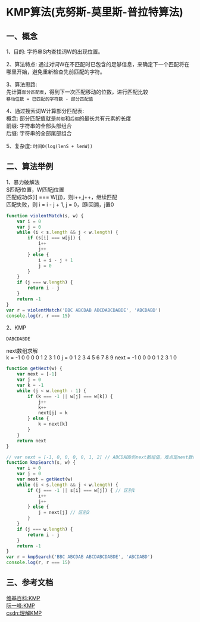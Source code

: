 <!-- 2019/03/02 -->

# KMP算法(克努斯-莫里斯-普拉特算法)

## 一、概念

1、目的: 字符串S内查找词W的出现位置。

2、算法特点: 通过对词W在不匹配时已包含的足够信息，来确定下一个匹配将在哪里开始，避免重新检查先前匹配的字符。

3、算法思路:  
先计算`部分匹配表`，得到下一次匹配移动的位数，进行匹配比较  
`移动位数 = 已匹配的字符数 - 部分匹配值`  

4、通过搜索词W计算部分匹配表:  
概念: 部分匹配值就是`前缀`和`后缀`的最长共有元素的长度  
前缀: 字符串的全部头部组合  
后缀: 字符串的全部尾部组合  

5、复杂度: `时间O(log(lenS + lenW))`

## 二、算法举例

1、暴力破解法  
S匹配i位置，W匹配j位置  
匹配成功(S[i] === W[j])，则i++,j++，继续匹配  
匹配失败，则 i = i - j + 1, j = 0，即i回溯，j置0  

```js
function violentMatch(s, w) {
    var i = 0
    var j = 0
    while (i < s.length && j < w.length) {
        if (s[i] === w[j]) {
            i++
            j++
        } else {
            i = i - j + 1
            j = 0
        }
    }
    if (j === w.length) {
        return i - j
    }
    return -1
}
var r = violentMatch('BBC ABCDAB ABCDABCDABDE', 'ABCDABD')
console.log(r, r === 15)
```

2、KMP

`DABCDABDE`

next数组求解  
k =    -1 0 0 0 0 1 2 3 1 0
j =     0 1 2 3 4 5 6 7 8 9
next = -1 0 0 0 0 1 2 3 1 0

```js
function getNext(w) {
    var next = [-1]
    var j = 0
    var k = -1
    while (j < w.length - 1) {
        if (k === -1 || w[j] === w[k]) {
            j++
            k++
            next[j] = k
        } else {
            k = next[k]
        }
    }
    return next
}
```

```js
// var next = [-1, 0, 0, 0, 0, 1, 2] // ABCDABD的next数组值，难点是next数组的计算
function kmpSearch(s, w) {
    var i = 0
    var j = 0
    var next = getNext(w)
    while (i < s.length && j < w.length) {
        if (j === -1 || s[i] === w[j]) { // 区别1
            i++
            j++
        } else {
            j = next[j] // 区别2
        }
    }
    if (j === w.length) {
        return i - j
    }
    return -1
}
var r = kmpSearch('BBC ABCDAB ABCDABCDABDE', 'ABCDABD')
console.log(r, r === 15)
```

## 三、参考文档

[维基百科:KMP](https://zh.wikipedia.org/wiki/%E5%85%8B%E5%8A%AA%E6%96%AF-%E8%8E%AB%E9%87%8C%E6%96%AF-%E6%99%AE%E6%8B%89%E7%89%B9%E7%AE%97%E6%B3%95)  
[阮一峰:KMP](http://www.ruanyifeng.com/blog/2013/05/Knuth%E2%80%93Morris%E2%80%93Pratt_algorithm.html)  
[csdn:理解KMP](https://blog.csdn.net/v_july_v/article/details/7041827)  
